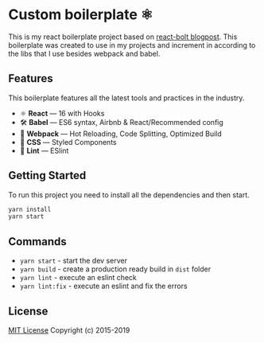 # Custom boilerplate ⚛️

This is my react boilerplate project based on [react-bolt blogpost](https://dev.to/leonardomso/a-complete-react-boilerplate-tutorialfrom-zero-to-hero-jig). This boilerplate was created to use in my projects and increment in according to the libs that I use besides webpack and babel.

## Features

This boilerplate features all the latest tools and practices in the industry.

- ⚛ **React** — 16 with Hooks
- 🛠 **Babel** — ES6 syntax, Airbnb & React/Recommended config
- 🚀 **Webpack**  — Hot Reloading, Code Splitting, Optimized Build
- 💅 **CSS** — Styled Components
- 💖  **Lint** — ESlint

## Getting Started

To run this project you need to install all the dependencies and then start.

```sh
yarn install
yarn start
```

## Commands

- `yarn start` - start the dev server
- `yarn build` - create a production ready build in `dist` folder
- `yarn lint` - execute an eslint check
- `yarn lint:fix` - execute an eslint and fix the errors

## License
[MIT License](LICENSE.md) Copyright (c) 2015-2019
